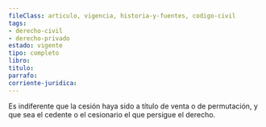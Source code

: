 ```yaml
---
fileClass: articulo, vigencia, historia-y-fuentes, codigo-civil
tags:
- derecho-civil
- derecho-privado
estado: vigente
tipo: completo
libro:
titulo:
parrafo:
corriente-juridica:
---
```

Es indiferente que la cesión haya sido a título de venta o de permutación, y que sea el cedente o el cesionario el que persigue el derecho.
